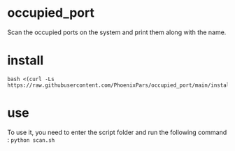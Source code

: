 # occupied_port
Scan the occupied ports on the system and print them along with the name.

# install 
```
bash <(curl -Ls https://raw.githubusercontent.com/PhoenixPars/occupied_port/main/install.sh)
```
# use
To use it, you need to enter the script folder and run the following command : 
```python scan.sh```
